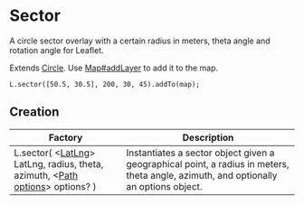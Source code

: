 # Sector
A circle sector overlay with a certain radius in meters, theta angle and rotation angle for Leaflet.

Extends [Circle](http://leafletjs.com/reference.html#circle). Use [Map#addLayer](http://leafletjs.com/reference.html#map-addlayer) to add it to the map.

    L.sector([50.5, 30.5], 200, 30, 45).addTo(map);

## Creation

| Factory                                                                                                                                                                                                     | Description                                                                                                                          |
|-------------------------------------------------------------------------------------------------------------------------------------------------------------------------------------------------------------|--------------------------------------------------------------------------------------------------------------------------------------|
| L.sector( <[LatLng](http://leafletjs.com/reference.html#latlng)> LatLng, <Number> radius, <Number> theta, <Number> azimuth, <[Path options](http://leafletjs.com/reference.html#path-options)> options? ) | Instantiates a sector object given a geographical point, a radius in meters, theta angle, azimuth, and optionally an options object. |

